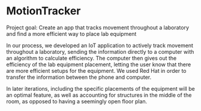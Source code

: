 # MotionTracker
Project goal: Create an app that tracks movement throughout a laboratory and find a more efficient way to place lab equipment

In our process, we developed an IoT application to actively track movement throughout a laboratory, sending the information directly to a computer with an algorithm to calculate efficiency. The computer then gives out the efficiency of the lab equipment placement, letting the user know that there are more efficient setups for the equipment.  We used Red Hat in order to transfer the information between the phone and computer.

In later iterations, including the specific placements of the equipment will be an optimal feature, as well as accounting for structures in the middle of the room, as opposed to having a seemingly open floor plan.
